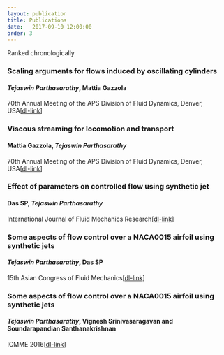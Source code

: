 ```yaml
---
layout: publication
title: Publications 
date:   2017-09-10 12:00:00
order: 3
---
```

Ranked chronologically

### **Scaling arguments for flows induced by oscillating cylinders**  
#### ***Tejaswin Parthasarathy***, Mattia Gazzola
70th Annual Meeting of the APS Division of Fluid Dynamics, Denver, USA[[dl-link](http://meetings.aps.org/Meeting/DFD17/Session/M14.5)]

### **Viscous streaming for locomotion and transport**  
#### Mattia Gazzola, ***Tejaswin Parthasarathy***  
70th Annual Meeting of the APS Division of Fluid Dynamics, Denver, USA[[dl-link](http://meetings.aps.org/Meeting/DFD17/Session/M13.10)]

### **Effect of parameters on controlled flow using synthetic jet**
#### Das SP, ***Tejaswin Parthasarathy***
International Journal of Fluid Mechanics Research[[dl-link](http://www.dl.begellhouse.com/journals/71cb29ca5b40f8f8,forthcoming,18329.html)]
 ### **Some aspects of flow control over a NACA0015 airfoil using synthetic jets**
#### ***Tejaswin Parthasarathy***, Das SP 
15th Asian Congress of Fluid Mechanics[[dl-link](http://stacks.iop.org/1742-6596/822/i=1/a=012009)]

### **Some aspects of flow control over a NACA0015 airfoil using synthetic jets**
#### ***Tejaswin Parthasarathy***, Vignesh Srinivasaragavan and Soundarapandian Santhanakrishnan
ICMME 2016[[dl-link](https://doi.org/10.1051/matecconf/20179508002)]